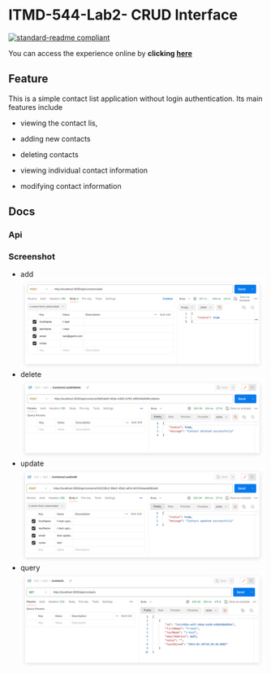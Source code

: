 # ITMD-544-Lab2- CRUD Interface

[![standard-readme compliant](https://img.shields.io/badge/readme%20style-standard-brightgreen.svg?style=flat-square)](https://github.com/RichardLitt/standard-readme)

You can access the experience online by **clicking [here](http://itmd542-lab2-yifan.someget.work/)**

## Feature

This is a simple contact list application without login authentication. Its main features include

- viewing the contact lis,

- adding new contacts

- deleting contacts

- viewing individual contact information

- modifying contact information

## Docs

### Api

### Screenshot

- add
  ![img.png](imgs/add.png)
- delete
  ![img_1.png](imgs/delete.png)
- update
  ![img_2.png](imgs/edit.png)
- query
  ![img_3.png](imgs/contacts.png)

